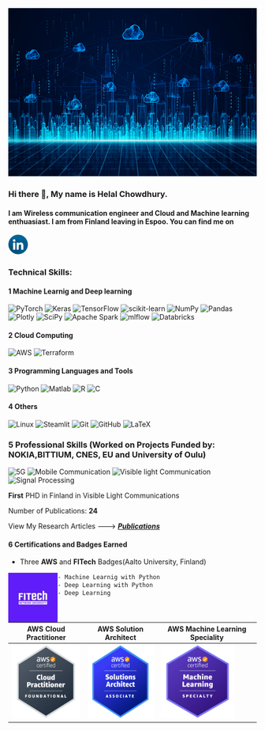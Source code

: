 <img src="https://github.com/Helal-Chowdhury/Helal-Chowdhury/blob/main/BANER.png" width="1000" height="340">

### Hi there 👋, My name is Helal Chowdhury. 
#### I am Wireless communication engineer and Cloud and Machine learning enthuasiast. I am from Finland leaving in Espoo. You can find me on
<p align="left">
<a href="https://www.linkedin.com/in/helal-ch"><img alt="LinkedIn" title="LinkedIn" height="40" width="40" src="https://github.com/Helal-Chowdhury/Helal-Chowdhury/blob/main/linkedin-circle-logo-16618.svg"></a>
</p> 


### Technical Skills: 
#### 1 Machine Learnig and Deep learning
![PyTorch](https://img.shields.io/badge/PyTorch-%23EE4C2C.svg?style=for-the-badge&logo=PyTorch&logoColor=white)
 ![Keras](https://img.shields.io/badge/Keras-%23D00000.svg?style=for-the-badge&logo=Keras&logoColor=white)
 ![TensorFlow](https://img.shields.io/badge/TensorFlow-%23FF6F00.svg?style=for-the-badge&logo=TensorFlow&logoColor=white)
 ![scikit-learn](https://img.shields.io/badge/scikit--learn-%23F7931E.svg?style=for-the-badge&logo=scikit-learn&logoColor=white) 
 ![NumPy](https://img.shields.io/badge/numpy-%23013243.svg?style=for-the-badge&logo=numpy&logoColor=white)
 ![Pandas](https://img.shields.io/badge/pandas-%23150458.svg?style=for-the-badge&logo=pandas&logoColor=white)
 ![Plotly](https://img.shields.io/badge/Plotly-%233F4F75.svg?style=for-the-badge&logo=plotly&logoColor=white)
 ![SciPy](https://img.shields.io/badge/SciPy-%230C55A5.svg?style=for-the-badge&logo=scipy&logoColor=%white)
 ![Apache Spark](https://img.shields.io/badge/apache-%23D42029.svg?style=for-the-badge&logo=apache&logoColor=white)
 ![mlflow](https://img.shields.io/badge/mlflow-%23d9ead3.svg?style=for-the-badge&logo=numpy&logoColor=blue)
 ![Databricks](https://a11ybadges.com/badge?logo=databricks)
 
 
 
 #### 2 Cloud Computing 
 ![AWS](https://img.shields.io/badge/AWS-%23FF9900.svg?style=for-the-badge&logo=amazon-aws&logoColor=white)
![Terraform](https://img.shields.io/badge/terraform-%235835CC.svg?style=for-the-badge&logo=terraform&logoColor=white)
  #### 3 Programming Languages and Tools
![Python](https://img.shields.io/badge/python-3670A0?style=for-the-badge&logo=python&logoColor=ffdd54)
![Matlab](https://img.shields.io/badge/MATLAB-blueviolet)
![R](https://img.shields.io/badge/r-%23276DC3.svg?style=for-the-badge&logo=r&logoColor=white)
![C](https://img.shields.io/badge/c-%2300599C.svg?style=for-the-badge&logo=c&logoColor=white)

 #### 4 Others
![Linux](https://img.shields.io/badge/Linux-FCC624?style=for-the-badge&logo=linux&logoColor=black)
![Steamlit](https://img.shields.io/badge/STREAMLIT-blueviolet)
![Git](https://img.shields.io/badge/git-%23F05033.svg?style=for-the-badge&logo=git&logoColor=white)
![GitHub](https://img.shields.io/badge/github-%23121011.svg?style=for-the-badge&logo=github&logoColor=white)
![LaTeX](https://img.shields.io/badge/latex-%23008080.svg?style=for-the-badge&logo=latex&logoColor=white)
 
 ### 5 Professional Skills (Worked on Projects Funded by: NOKIA,BITTIUM, CNES, EU and University of Oulu)
 ![5G](https://img.shields.io/badge/5G-blue)
 ![Mobile Communication](https://img.shields.io/badge/Mobile-Communication-blue)
 ![Visible light Communication](https://img.shields.io/badge/VisibleLight-Communications-blue)
 ![Signal Processing](https://img.shields.io/badge/Signal-Processing-blue)
 
 **First** PHD in Finland in Visible Light Communications 
 
 Number of Publications: **24**
 
 View My Research Articles ---> [***Publications***](https://www.researchgate.net/profile/Helal-Chowdhury)



 




 
 #### 6 Certifications and Badges Earned
 - Three **AWS** and **FITech** Badges(Aalto University, Finland)
 

    
    
 
 <img align="left" width="100" height="100" src="https://github.com/Helal-Chowdhury/Helal-Chowdhury/blob/main/FITECH.jpeg">
    
    - Machine Learnig with Python
    - Deep Learning with Python
    - Deep Learning



| AWS Cloud Practitioner 	| AWS Solution Architect 	| AWS Machine Learning Speciality 	|
|---	|---	|---	|
|<img src="https://github.com/Helal-Chowdhury/Helal-Chowdhury/blob/main/image%203).png" width="150" height="150"> 	| <img src="https://github.com/Helal-Chowdhury/Helal-Chowdhury/blob/main/image2.png" width="150" height="150">  	|  <img src="https://github.com/Helal-Chowdhury/Helal-Chowdhury/blob/main/image.png" width="150" height="150"> 	|
